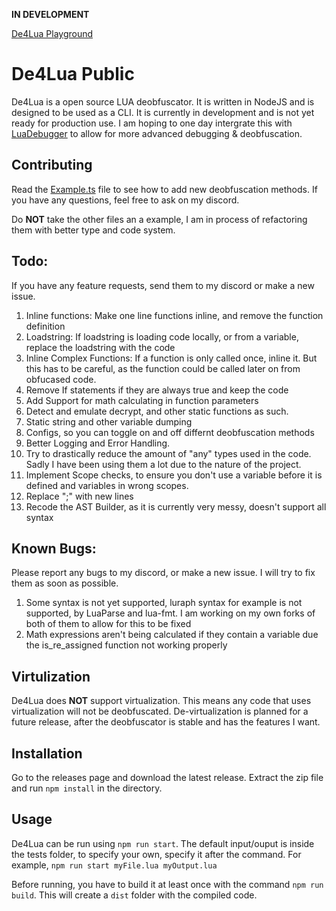 **IN DEVELOPMENT**

[De4Lua Playground](https://de4lua.art/)

# De4Lua Public

De4Lua is a open source LUA deobfuscator. It is written in NodeJS and is designed to be used as a CLI. It is currently in development and is not yet ready for production use.
I am hoping to one day intergrate this with [LuaDebugger](https://github.com/ShufflePerson/LuaDebugger) to allow for more advanced debugging & deobfuscation.

## Contributing

Read the [Example.ts](https://github.com/ShufflePerson/De4Lua/blob/main/src/logic/static/example.ts) file to see how to add new deobfuscation methods. If you have any questions, feel free to ask on my discord.

Do **NOT** take the other files an a example, I am in process of refactoring them with better type and code system.

## Todo:

If you have any feature requests, send them to my discord or make a new issue.

1. Inline functions: Make one line functions inline, and remove the function definition
2. Loadstring: If loadstring is loading code locally, or from a variable, replace the loadstring with the code
3. Inline Complex Functions: If a function is only called once, inline it. But this has to be careful, as the function could be called later on from obfucased code.
4. Remove If statements if they are always true and keep the code
5. Add Support for math calculating in function parameters
6. Detect and emulate decrypt, and other static functions as such.
7. Static string and other variable dumping
8. Configs, so you can toggle on and off differnt deobfuscation methods
9. Better Logging and Error Handling.
10. Try to drastically reduce the amount of "any" types used in the code. Sadly I have been using them a lot due to the nature of the project.
11. Implement Scope checks, to ensure you don't use a variable before it is defined and variables in wrong scopes.
12. Replace ";" with new lines
13. Recode the AST Builder, as it is currently very messy, doesn't support all syntax

## Known Bugs:

Please report any bugs to my discord, or make a new issue. I will try to fix them as soon as possible.

1. Some syntax is not yet supported, luraph syntax for example is not supported, by LuaParse and lua-fmt. I am working on my own forks of both of them to allow for this to be fixed
2. Math expressions aren't being calculated if they contain a variable due the is_re_assigned function not working properly

## Virtulization

De4Lua does **NOT** support virtualization. This means any code that uses virtualization will not be deobfuscated.
De-virtualization is planned for a future release, after the deobfuscator is stable and has the features I want.

## Installation

Go to the releases page and download the latest release. Extract the zip file and run `npm install` in the directory.

## Usage

De4Lua can be run using `npm run start`.
The default input/ouput is inside the tests folder, to specify your own, specify it after the command. For example, `npm run start myFile.lua myOutput.lua`

Before running, you have to build it at least once with the command `npm run build`. This will create a `dist` folder with the compiled code.


